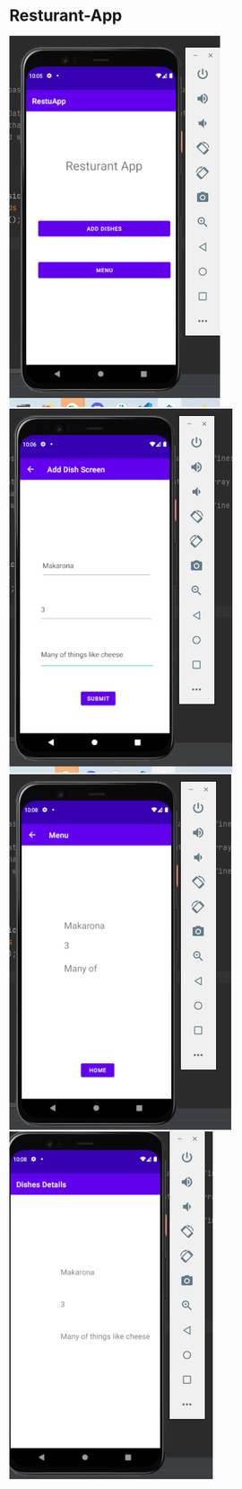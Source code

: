 # Resturant-App

![img](./img/newapp-a.png)
![img](./img/newapp-b.png)
![img](./img/newapp-c.png)
![img](./img/newapp-d.png)
